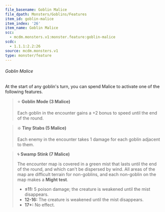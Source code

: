 ```yaml
---
file_basename: Goblin Malice
file_dpath: Monsters/Goblins/Features
item_id: goblin-malice
item_index: '26'
item_name: Goblin Malice
scc:
  - mcdm.monsters.v1:monster.feature:goblin-malice
scdc:
  - 1.1.1:2.2:26
source: mcdm.monsters.v1
type: monster/feature
---
```


###### Goblin Malice

At the start of any goblin's turn, you can spend Malice to activate one of the following features.

<!-- -->
> ⭐️ **Goblin Mode (3 Malice)**
>
> Each goblin in the encounter gains a +2 bonus to speed until the end of the round.

<!-- -->
> ❇️ **Tiny Stabs (5 Malice)**
>
> Each enemy in the encounter takes 1 damage for each goblin adjacent to them.

<!-- -->
> 🌀 **Swamp Stink (7 Malice)**
>
> The encounter map is covered in a green mist that lasts until the end of the round, and which can't be dispersed by wind. All areas of the map are difficult terrain for non-goblins, and each non-goblin on the map makes a **Might test**.
>
> - **≤11:** 5 poison damage; the creature is weakened until the mist disappears.
> - **12-16:** The creature is weakened until the mist disappears.
> - **17+:** No effect.
